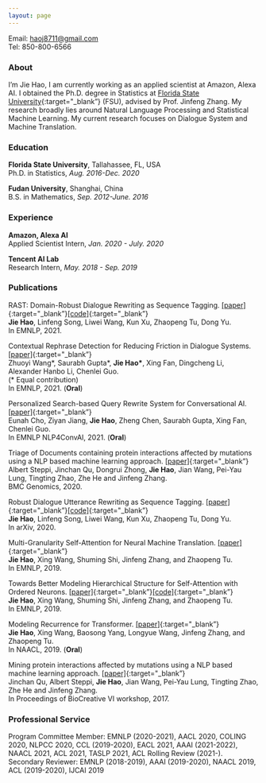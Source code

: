 ```yaml
---
layout: page
---
```

Email: haoj8711@gmail.com                     
Tel: 850-800-6566  

### About
I’m Jie Hao, I am currently working as an applied scientist at Amazon, Alexa AI. I obtained the Ph.D. degree in Statistics at [Florida State University](https://www.fsu.edu){:target="_blank”} (FSU), advised by Prof. Jinfeng Zhang. My research broadly lies around Natural Language Processing and Statistical Machine Learning. My current research focuses on Dialogue System and Machine Translation.

### Education

**Florida State University**, Tallahassee, FL, USA  
Ph.D. in Statistics, *Aug. 2016-Dec. 2020*

**Fudan University**, Shanghai, China  
B.S. in Mathematics, *Sep. 2012-June. 2016*

### Experience

**Amazon, Alexa AI**  
Applied Scientist Intern, *Jan. 2020 - July. 2020*

**Tencent AI Lab**  
Research Intern, *May. 2018 - Sep. 2019*

### Publications

RAST: Domain-Robust Dialogue Rewriting as Sequence Tagging. [[paper]](https://aclanthology.org/2021.emnlp-main.402.pdf){:target="_blank”}[[code]](https://github.com/freesunshine0316/RaST-plus){:target="_blank”}   
**Jie Hao**, Linfeng Song, Liwei Wang, Kun Xu, Zhaopeng Tu, Dong Yu.         
In EMNLP, 2021.

Contextual Rephrase Detection for Reducing Friction in Dialogue Systems. [[paper]](https://assets.amazon.science/ab/b8/93fbdc014a5fbef79208f13904d6/contextual-rephrase-detection-for-reducing-friction-in-dialogue-systems.pdf){:target="_blank”}         
Zhuoyi Wang\*, Saurabh Gupta\*, **Jie Hao\***, Xing Fan, Dingcheng Li, Alexander Hanbo Li, Chenlei Guo.  
(* Equal contribution)              
In EMNLP, 2021. (**Oral**)

Personalized Search-based Query Rewrite System for Conversational AI. [[paper]](https://aclanthology.org/2021.nlp4convai-1.17.pdf){:target="_blank”}   
Eunah Cho, Ziyan Jiang, **Jie Hao**, Zheng Chen, Saurabh Gupta, Xing Fan, Chenlei Guo.   
In EMNLP NLP4ConvAI, 2021. (**Oral**)

Triage of Documents containing protein interactions affected by mutations using a NLP based machine learning
approach. [[paper]](https://bmcgenomics.biomedcentral.com/articles/10.1186/s12864-020-07185-7){:target="_blank”}           
Albert Steppi, Jinchan Qu, Dongrui Zhong, **Jie Hao**, Jian Wang, Pei-Yau Lung, Tingting Zhao, Zhe He and Jinfeng Zhang.  
BMC Genomics, 2020.

Robust Dialogue Utterance Rewriting as Sequence Tagging. [[paper]](https://arxiv.org/pdf/2012.14535.pdf){:target="_blank”}[[code]](https://github.com/freesunshine0316/RaST-plus){:target="_blank”}         
**Jie Hao**, Linfeng Song, Liwei Wang, Kun Xu, Zhaopeng Tu, Dong Yu.         
In arXiv, 2020. 

Multi-Granularity Self-Attention for Neural Machine Translation. [[paper]](https://arxiv.org/pdf/1909.02222.pdf){:target="_blank”}    
**Jie Hao**, Xing Wang, Shuming Shi, Jinfeng Zhang, and Zhaopeng Tu.  
In EMNLP, 2019. 

Towards Better Modeling Hierarchical Structure for Self-Attention with Ordered Neurons. [[paper]](https://arxiv.org/pdf/1909.01562.pdf){:target="_blank”}[[code]](https://github.com/Demon-JieHao/Modeling-Structure-for-Transformer-Network){:target="_blank”}         
**Jie Hao**, Xing Wang, Shuming Shi, Jinfeng Zhang, and Zhaopeng Tu.  
In EMNLP, 2019.

Modeling Recurrence for Transformer. [[paper]](https://arxiv.org/pdf/1904.03092.pdf){:target="_blank”}          
**Jie Hao**, Xing Wang, Baosong Yang, Longyue Wang, Jinfeng Zhang, and Zhaopeng Tu.  
In NAACL,  2019. (**Oral**)

Mining protein interactions affected by mutations using a NLP based machine learning approach. [[paper]](https://pdfs.semanticscholar.org/0518/dd5b4725f4f997f29aca862d7c5f9ff0e929.pdf?_ga=2.199741606.903625184.1569340439-1421537793.1569340439){:target="_blank”}      
Jinchan Qu, Albert Steppi, **Jie Hao**, Jian Wang, Pei-Yau Lung, Tingting Zhao, Zhe He and Jinfeng Zhang.  
In Proceedings of BioCreative VI workshop, 2017.


### Professional Service

Program Committee Member: EMNLP (2020-2021), AACL 2020, COLING 2020, NLPCC 2020, CCL (2019-2020), EACL 2021, AAAI (2021-2022), NAACL 2021, ACL 2021, TASLP 2021, ACL Rolling Review (2021-).   
Secondary Reviewer: EMNLP (2018-2019), AAAI (2019-2020), NAACL 2019, ACL (2019-2020), IJCAI 2019 


